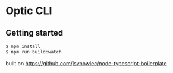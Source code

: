 # Optic CLI

## Getting started
```bash
$ npm install
$ npm run build:watch
```


built on https://github.com/jsynowiec/node-typescript-boilerplate